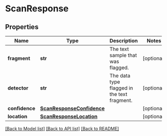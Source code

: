 # ScanResponse

## Properties
Name | Type | Description | Notes
------------ | ------------- | ------------- | -------------
**fragment** | **str** | The text sample that was flagged. | [optional] 
**detector** | **str** | The data type flagged in the text fragment. | [optional] 
**confidence** | [**ScanResponseConfidence**](ScanResponseConfidence.md) |  | [optional] 
**location** | [**ScanResponseLocation**](ScanResponseLocation.md) |  | [optional] 

[[Back to Model list]](../README.md#documentation-for-models) [[Back to API list]](../README.md#documentation-for-api-endpoints) [[Back to README]](../README.md)


